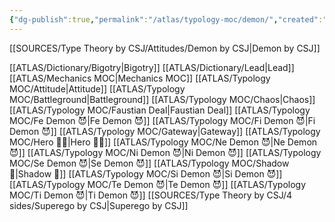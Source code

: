 ```yaml
---
{"dg-publish":true,"permalink":"/atlas/typology-moc/demon/","created":"2023-01-06T15:26:13.606+01:00","updated":"2023-03-31T16:11:23.681+02:00"}
---
```



[[SOURCES/Type Theory by CSJ/Attitudes/Demon by CSJ\|Demon by CSJ]]

[[ATLAS/Dictionary/Bigotry\|Bigotry]]
[[ATLAS/Dictionary/Lead\|Lead]]
[[ATLAS/Mechanics MOC\|Mechanics MOC]]
[[ATLAS/Typology MOC/Attitude\|Attitude]]
[[ATLAS/Typology MOC/Battleground\|Battleground]]
[[ATLAS/Typology MOC/Chaos\|Chaos]]
[[ATLAS/Typology MOC/Faustian Deal\|Faustian Deal]]
[[ATLAS/Typology MOC/Fe Demon 😈\|Fe Demon 😈]]
[[ATLAS/Typology MOC/Fi Demon 😈\|Fi Demon 😈]]
[[ATLAS/Typology MOC/Gateway\|Gateway]]
[[ATLAS/Typology MOC/Hero 🦸‍♂️\|Hero 🦸‍♂️]]
[[ATLAS/Typology MOC/Ne Demon 😈\|Ne Demon 😈]]
[[ATLAS/Typology MOC/Ni Demon 😈\|Ni Demon 😈]]
[[ATLAS/Typology MOC/Se Demon 😈\|Se Demon 😈]]
[[ATLAS/Typology MOC/Shadow 👤\|Shadow 👤]]
[[ATLAS/Typology MOC/Si Demon 😈\|Si Demon 😈]]
[[ATLAS/Typology MOC/Te Demon 😈\|Te Demon 😈]]
[[ATLAS/Typology MOC/Ti Demon 😈\|Ti Demon 😈]]
[[SOURCES/Type Theory by CSJ/4 sides/Superego by CSJ\|Superego by CSJ]]
